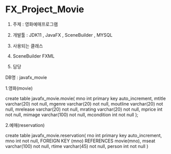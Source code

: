 # FX_Project_Movie
1. 주제 : 영화예매프로그램

2. 개발툴 : JDK11 , JavaFX , SceneBuilder , MYSQL

3. 사용되는 클래스

4. SceneBuilder FXML

5. 담당

DB명 : javafx_movie

1.영화(movie)


create table javafx_movie.movie(
mno int primary key auto_increment,
mtitle varchar(20) not null,
mgenre varchar(20) not null,
moutline varchar(20) not null,
mrelease varchar(20) not null,
mrating varchar(20) not null,
mprice int not null,
mimage varchar(100) not null,
mcondition int not null
);


2.예매(reservation)

create table javafx_movie.reservation(
	rno int primary key auto_increment,
    mno int not null,
	FOREIGN KEY (mno) REFERENCES movie(mno),
	mseat varchar(100) not null,
	rtime varchar(45) not null,
    person int not null	
)

